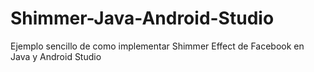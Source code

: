 # Shimmer-Java-Android-Studio

Ejemplo sencillo de como implementar Shimmer Effect de Facebook en Java y Android Studio
